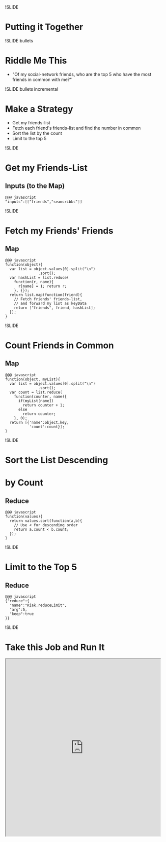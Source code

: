 !SLIDE
# Putting it Together

!SLIDE bullets
# Riddle Me This

* "Of my social-network friends, who are the top 5 who have the most
  friends in common with me?"

!SLIDE bullets incremental
# Make a Strategy

* Get my friends-list
* Fetch each friend's friends-list and find the number in common
* Sort the list by the count
* Limit to the top 5

!SLIDE
# Get my Friends-List
## **Inputs** (to the Map)

    @@@ javascript
    "inputs":[["friends","seancribbs"]]


!SLIDE
# Fetch my Friends' Friends
## **Map**

    @@@ javascript
    function(object){
      var list = object.values[0].split("\n")
                   .sort();
      var hashList = list.reduce(
        function(r, name){
          r[name] = 1; return r;
        }, {});
      return list.map(function(friend){
        // Fetch friends' friends-list,
        // and forward my list as keyData
        return ["friends", friend, hashList];
      });
    }
    
!SLIDE
# Count Friends in Common
## **Map**

    @@@ javascript
    function(object, myList){
      var list = object.values[0].split("\n")
                   .sort();
      var count = list.reduce(
        function(counter, name){
          if(myList[name])
            return counter + 1;
          else
            return counter;
        }, 0);
      return [{'name':object.key,
               'count':count}];
    }

!SLIDE
# Sort the List Descending
# by Count
## **Reduce**

    @@@ javascript
    function(values){
      return values.sort(function(a,b){
        // Use < for descending order
        return a.count < b.count;
      });
    }

!SLIDE
# Limit to the Top 5
## **Reduce**

    @@@ javascript
    {"reduce":{
      "name":"Riak.reduceLimit",
      "arg":5,
      "keep":true
    }}

!SLIDE
# Take this Job and Run It

<iframe
src="http://localhost:8098/riak/bbuzz/sql-to-mapred-example"
width="100%" height="575"></iframe>

